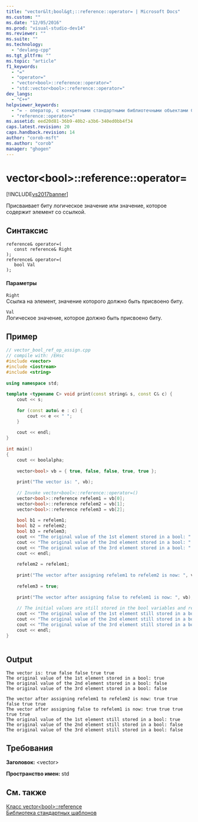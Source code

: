 ```yaml
---
title: "vector&lt;bool&gt;::reference::operator= | Microsoft Docs"
ms.custom: ""
ms.date: "12/05/2016"
ms.prod: "visual-studio-dev14"
ms.reviewer: ""
ms.suite: ""
ms.technology: 
  - "devlang-cpp"
ms.tgt_pltfrm: ""
ms.topic: "article"
f1_keywords: 
  - "="
  - "operator="
  - "vector<bool>::reference::operator="
  - "std::vector<bool>::reference::operator="
dev_langs: 
  - "C++"
helpviewer_keywords: 
  - "= - оператор, с конкретными стандартными библиотечными объектами C++"
  - "reference::operator="
ms.assetid: eed20d81-36b9-40b2-a3b6-340ed0bb4f34
caps.latest.revision: 20
caps.handback.revision: 14
author: "corob-msft"
ms.author: "corob"
manager: "ghogen"
---
```

# vector&lt;bool&gt;::reference::operator=
[!INCLUDE[vs2017banner](../assembler/inline/includes/vs2017banner.md)]

Присваивает биту логическое значение или значение, которое содержит элемент со ссылкой.  
  
## Синтаксис  
  
```  
reference& operator=(  
   const reference& Right  
);  
reference& operator=(  
   bool Val  
);  
```  
  
#### Параметры  
 `Right`  
 Ссылка на элемент, значение которого должно быть присвоено биту.  
  
 `Val`  
 Логическое значение, которое должно быть присвоено биту.  
  
## Пример  
  
```cpp  
// vector_bool_ref_op_assign.cpp  
// compile with: /EHsc  
#include <vector>  
#include <iostream>  
#include <string>  
  
using namespace std;  
  
template <typename C> void print(const string& s, const C& c) {  
    cout << s;  
  
    for (const auto& e : c) {  
        cout << e << " ";  
    }  
  
    cout << endl;  
}  
  
int main()  
{  
    cout << boolalpha;  
  
    vector<bool> vb = { true, false, false, true, true };  
  
    print("The vector is: ", vb);  
  
    // Invoke vector<bool>::reference::operator=()  
    vector<bool>::reference refelem1 = vb[0];  
    vector<bool>::reference refelem2 = vb[1];  
    vector<bool>::reference refelem3 = vb[2];  
  
    bool b1 = refelem1;  
    bool b2 = refelem2;  
    bool b3 = refelem3;  
    cout << "The original value of the 1st element stored in a bool: " << b1 << endl;  
    cout << "The original value of the 2nd element stored in a bool: " << b2 << endl;  
    cout << "The original value of the 3rd element stored in a bool: " << b3 << endl;  
    cout << endl;  
  
    refelem2 = refelem1;  
  
    print("The vector after assigning refelem1 to refelem2 is now: ", vb);  
  
    refelem3 = true;  
  
    print("The vector after assigning false to refelem1 is now: ", vb);  
  
    // The initial values are still stored in the bool variables and remained unchanged  
    cout << "The original value of the 1st element still stored in a bool: " << b1 << endl;  
    cout << "The original value of the 2nd element still stored in a bool: " << b2 << endl;  
    cout << "The original value of the 3rd element still stored in a bool: " << b3 << endl;  
    cout << endl;  
}  
  
```  
  
## Output  
  
```  
The vector is: true false false true true  
The original value of the 1st element stored in a bool: true  
The original value of the 2nd element stored in a bool: false  
The original value of the 3rd element stored in a bool: false  
  
The vector after assigning refelem1 to refelem2 is now: true true false true true  
The vector after assigning false to refelem1 is now: true true true true true  
The original value of the 1st element still stored in a bool: true  
The original value of the 2nd element still stored in a bool: false  
The original value of the 3rd element still stored in a bool: false  
```  
  
## Требования  
 **Заголовок:** \<vector\>  
  
 **Пространство имен:** std  
  
## См. также  
 [Класс vector\<bool\>::reference](../standard-library/vector-bool-reference-class.md)   
 [Библиотека стандартных шаблонов](../misc/standard-template-library.md)